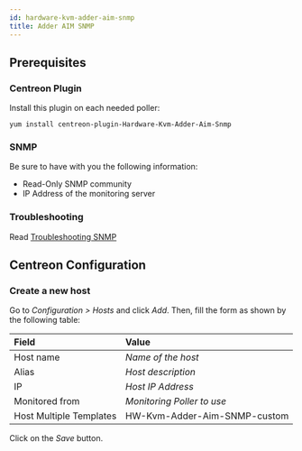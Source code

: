 ```yaml
---
id: hardware-kvm-adder-aim-snmp
title: Adder AIM SNMP
---
```


## Prerequisites

### Centreon Plugin

Install this plugin on each needed poller:

``` shell
yum install centreon-plugin-Hardware-Kvm-Adder-Aim-Snmp
```

### SNMP

Be sure to have with you the following information:

  - Read-Only SNMP community
  - IP Address of the monitoring server

### Troubleshooting

Read [Troubleshooting
SNMP](../tutorials/troubleshooting-plugins.md#snmp-checks)

## Centreon Configuration

### Create a new host

Go to *Configuration \> Hosts* and click *Add*. Then, fill the form as shown by
the following table:

| Field                   | Value                        |
| :---------------------- | :--------------------------- |
| Host name               | *Name of the host*           |
| Alias                   | *Host description*           |
| IP                      | *Host IP Address*            |
| Monitored from          | *Monitoring Poller to use*   |
| Host Multiple Templates | HW-Kvm-Adder-Aim-SNMP-custom |

Click on the *Save* button.

